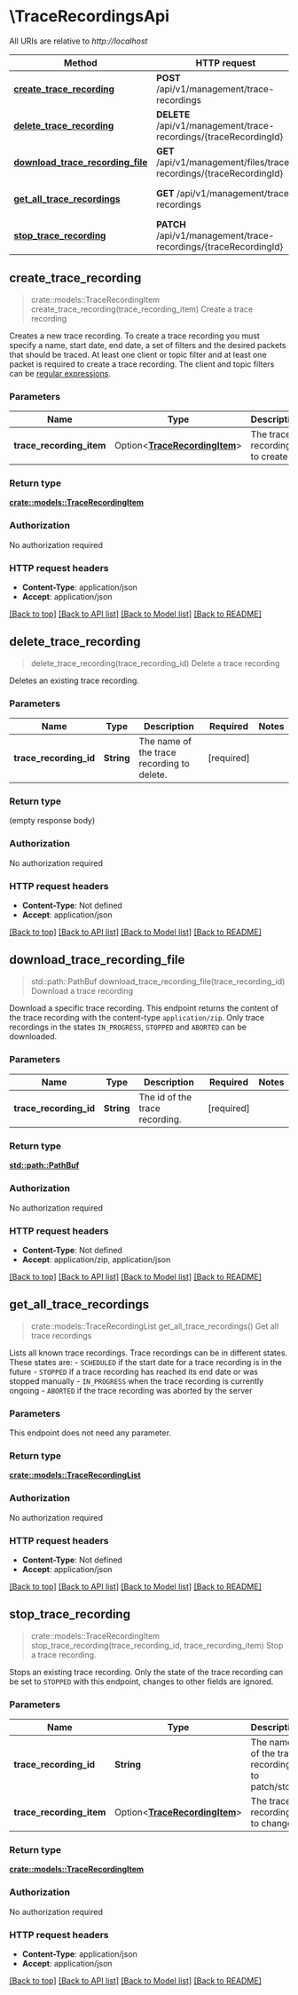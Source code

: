 # \TraceRecordingsApi

All URIs are relative to *http://localhost*

Method | HTTP request | Description
------------- | ------------- | -------------
[**create_trace_recording**](TraceRecordingsApi.md#create_trace_recording) | **POST** /api/v1/management/trace-recordings | Create a trace recording
[**delete_trace_recording**](TraceRecordingsApi.md#delete_trace_recording) | **DELETE** /api/v1/management/trace-recordings/{traceRecordingId} | Delete a trace recording
[**download_trace_recording_file**](TraceRecordingsApi.md#download_trace_recording_file) | **GET** /api/v1/management/files/trace-recordings/{traceRecordingId} | Download a trace recording
[**get_all_trace_recordings**](TraceRecordingsApi.md#get_all_trace_recordings) | **GET** /api/v1/management/trace-recordings | Get all trace recordings
[**stop_trace_recording**](TraceRecordingsApi.md#stop_trace_recording) | **PATCH** /api/v1/management/trace-recordings/{traceRecordingId} | Stop a trace recording.



## create_trace_recording

> crate::models::TraceRecordingItem create_trace_recording(trace_recording_item)
Create a trace recording

Creates a new trace recording.    To create a trace recording you must specify a name, start date, end date, a set of filters and the desired packets that should be traced.  At least one client or topic filter and at least one packet is required to create a trace recording.  The client and topic filters can be [regular expressions](https://www.hivemq.com/docs/hivemq/4.3/control-center/analytic.html#regular-expressions).

### Parameters


Name | Type | Description  | Required | Notes
------------- | ------------- | ------------- | ------------- | -------------
**trace_recording_item** | Option<[**TraceRecordingItem**](TraceRecordingItem.md)> | The trace recording to create |  |

### Return type

[**crate::models::TraceRecordingItem**](TraceRecordingItem.md)

### Authorization

No authorization required

### HTTP request headers

- **Content-Type**: application/json
- **Accept**: application/json

[[Back to top]](#) [[Back to API list]](../README.md#documentation-for-api-endpoints) [[Back to Model list]](../README.md#documentation-for-models) [[Back to README]](../README.md)


## delete_trace_recording

> delete_trace_recording(trace_recording_id)
Delete a trace recording

Deletes an existing trace recording.    

### Parameters


Name | Type | Description  | Required | Notes
------------- | ------------- | ------------- | ------------- | -------------
**trace_recording_id** | **String** | The name of the trace recording to delete. | [required] |

### Return type

 (empty response body)

### Authorization

No authorization required

### HTTP request headers

- **Content-Type**: Not defined
- **Accept**: application/json

[[Back to top]](#) [[Back to API list]](../README.md#documentation-for-api-endpoints) [[Back to Model list]](../README.md#documentation-for-models) [[Back to README]](../README.md)


## download_trace_recording_file

> std::path::PathBuf download_trace_recording_file(trace_recording_id)
Download a trace recording

Download a specific trace recording.    This endpoint returns the content of the trace recording with the content-type `application/zip`.   Only trace recordings in the states `IN_PROGRESS`, `STOPPED` and `ABORTED` can be downloaded.

### Parameters


Name | Type | Description  | Required | Notes
------------- | ------------- | ------------- | ------------- | -------------
**trace_recording_id** | **String** | The id of the trace recording. | [required] |

### Return type

[**std::path::PathBuf**](std::path::PathBuf.md)

### Authorization

No authorization required

### HTTP request headers

- **Content-Type**: Not defined
- **Accept**: application/zip, application/json

[[Back to top]](#) [[Back to API list]](../README.md#documentation-for-api-endpoints) [[Back to Model list]](../README.md#documentation-for-models) [[Back to README]](../README.md)


## get_all_trace_recordings

> crate::models::TraceRecordingList get_all_trace_recordings()
Get all trace recordings

Lists all known trace recordings.   Trace recordings can be in different states. These states are: - `SCHEDULED` if the start date for a trace recording is in the future - `STOPPED` if a trace recording has reached its end date or was stopped manually - `IN_PROGRESS` when the trace recording is currently ongoing - `ABORTED` if the trace recording was aborted by the server 

### Parameters

This endpoint does not need any parameter.

### Return type

[**crate::models::TraceRecordingList**](TraceRecordingList.md)

### Authorization

No authorization required

### HTTP request headers

- **Content-Type**: Not defined
- **Accept**: application/json

[[Back to top]](#) [[Back to API list]](../README.md#documentation-for-api-endpoints) [[Back to Model list]](../README.md#documentation-for-models) [[Back to README]](../README.md)


## stop_trace_recording

> crate::models::TraceRecordingItem stop_trace_recording(trace_recording_id, trace_recording_item)
Stop a trace recording.

Stops an existing trace recording.  Only the state of the trace recording can be set to `STOPPED` with this endpoint, changes to other fields are ignored.

### Parameters


Name | Type | Description  | Required | Notes
------------- | ------------- | ------------- | ------------- | -------------
**trace_recording_id** | **String** | The name of the trace recording to patch/stop. | [required] |
**trace_recording_item** | Option<[**TraceRecordingItem**](TraceRecordingItem.md)> | The trace recording to change |  |

### Return type

[**crate::models::TraceRecordingItem**](TraceRecordingItem.md)

### Authorization

No authorization required

### HTTP request headers

- **Content-Type**: application/json
- **Accept**: application/json

[[Back to top]](#) [[Back to API list]](../README.md#documentation-for-api-endpoints) [[Back to Model list]](../README.md#documentation-for-models) [[Back to README]](../README.md)

